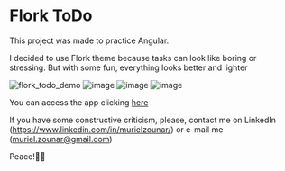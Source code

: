 # Flork ToDo

This project was made to practice Angular.

I decided to use Flork theme because tasks can look like boring or stressing. But with some fun, everything looks better and lighter

![flork_todo_demo](https://user-images.githubusercontent.com/77307635/207212997-a074b598-e212-4e27-9574-f5c31dccf6ea.gif)
![image](https://user-images.githubusercontent.com/77307635/207211204-4bc00eed-ecd8-4dab-974c-076ea4f23613.png)
![image](https://user-images.githubusercontent.com/77307635/207211267-8d33749a-bf51-41a1-9481-91c15711f3a2.png)
![image](https://user-images.githubusercontent.com/77307635/207211330-81f75967-3dce-435c-8e74-e37069a392b4.png)

You can access the app clicking <a href="https://murielzounar.github.io/flork-todo/" alt="link to the app" title="Flork ToDo App" target="_blank">here</a>

If you have some constructive criticism, please, contact me on LinkedIn (https://www.linkedin.com/in/murielzounar/) or e-mail me (muriel.zounar@gmail.com)

Peace!✌🏻
